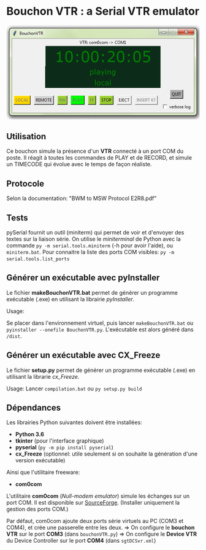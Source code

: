 # Bouchon VTR : a Serial VTR emulator

![Serial VTR emulator](BouchonVTR.png)

## Utilisation

Ce bouchon simule la présence d'un **VTR** connecté à un port COM du poste.
Il réagit à toutes les commandes de PLAY et de RECORD, et simule un TIMECODE qui évolue avec le temps de façon réaliste.

## Protocole 
Selon la documentation: "BWM to MSW Protocol E2R8.pdf"

## Tests

pySerial fournit un outil (miniterm) qui permet de voir et d'envoyer des textes sur la liaison série.
On utilise le _miniterminal_ de Python avec la commande `py -m serial.tools.miniterm` (-h pour avoir l'aide), ou `miniterm.bat`.
Pour connaitre la liste des ports COM visibles: `py -m serial.tools.list_ports`

## Générer un exécutable avec pyInstaller

Le fichier **makeBouchonVTR.bat** permet de générer un programme exécutable (.exe) en utilisant la librairie _pyInstaller_.

Usage:

Se placer dans l'environnement virtuel, puis lancer `makeBouchonVTR.bat` ou `pyinstaller --onefile BouchonVTR.py`. L'exécutable est alors généré dans `/dist`.


##  

## Générer un exécutable avec CX_Freeze

Le fichier **setup.py** permet de générer un programme exécutable (.exe) en utilisant la librarie _cx_Freeze_.

Usage:
Lancer `compilation.bat` ou `py setup.py build`


##  Dépendances

Les librairies Python suivantes doivent être installées:

* **Python 3.6**
* **tkinter** (pour l'interface graphique)
* **pyserial**  (`py -m pip install pyserial`)
* **cx_Freeze** (optionnel: utile seulement si on souhaite la génération d'une version exécutable)

Ainsi que l'utilitaire freeware:
* **com0com**

L'utilitaire **com0com** (_Null-modem emulator_) simule les échanges sur un port COM. 
Il est disponible sur [SourceForge](https://sourceforge.net/projects/com0com).
(Installer uniquement la gestion des ports COM.)

Par défaut, com0com ajoute deux ports série virtuels au PC (COM3 et COM4), et crée une passerelle entre les deux.
=> On configure le **bouchon VTR** sur le port **COM3** (dans `bouchonVTR.py`)
=> On configure le **Device VTR** du Device Controller sur le port **COM4** (dans `sgtDCSvr.xml`)

